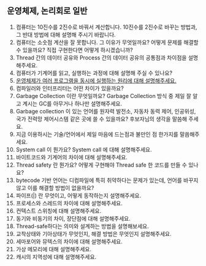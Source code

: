 ## 운영체제, 논리회로 일반

1. 컴퓨터는 10진수를 2진수로 바꿔서 계산합니다. 10진수를 2진수로 바꾸는 방법과, 그 반대 방법에 대해 설명해 주시기 바랍니다.
2. 컴퓨터는 소숫점 계산을 잘 못합니다. 그 이유가 무엇일까요? 어떻게 문제를 해결할 수 있을까요? 직접 구현한다면 어떻게 하시겠습니까?
3. Thread 간의 데이터 공유와 Process 간의 데이터 공유의 공통점과 차이점을 설명해주세요.
4. 컴퓨터가 기계어를 읽고, 실행하는 과정에 대해 설명해 주실 수 있나요?
5. [운영체제가 여러 프로그램을 동시에 실행하는 원리에 대해 설명해주세요.](5.md)
6. 컴파일러와 인터프리터는 어떤 차이가 있을까요?
7. Garbage Collection 이란 무엇일까요? Garbage Collection 방식 중 제일 잘 알고 계시는 GC를 아무거나 하나만 설명해주세요.
8. Garbage collection 이 있는 언어를 원자력 발전소, 자동차 동력 제어, 인공위성, 국가 전력망 제어시스템 같은 곳에 쓸 수 있을까요? 후보자님의 생각을 말씀해 주세요.
9. 지금 이용하시는 기술/언어에서 제일 마음에 드는점과 불만인 점 한가지를 말씀해주세요.
10. System call 이 뭔가요? System call 에 대해 설명해주세요.
11. 바이트코드와 기계어의 차이에 대해 설명해주세요.
12. Thread safety 란 뭔가요? 어떻게 구현해야 Thread safe 한 코드를 만들 수 있나요?
13. bytecode 기반 언어는 디컴파일에 특히 취약하다는 문제가 있는데, 언어를 바꾸지 않고 이를 해결할 방법이 없을까요?
14. 파이프(|) 란 무엇이고, 어떻게 동작하는지 설명해주세요.
15. 프로세스와 스레드의 차이에 대해 설명해주세요.
16. 컨텍스트 스위칭에 대해 설명해주세요.
17. 동기와 비동기의 차이, 장단점에 대해 설명해주세요.
18. Thread-safe하다는 의미와 설계하는 방법을 설명해보세요.
19. 교착상태와 기아상태가 무엇인지, 해결 방법은 무엇인지 설명해주세요.
20. 세마포어와 뮤텍스의 차이에 대해 설명해주세요.
21. 가상 메모리에 대해 설명해주세요.
22. 캐시의 지역성에 대해 설명해주세요.
